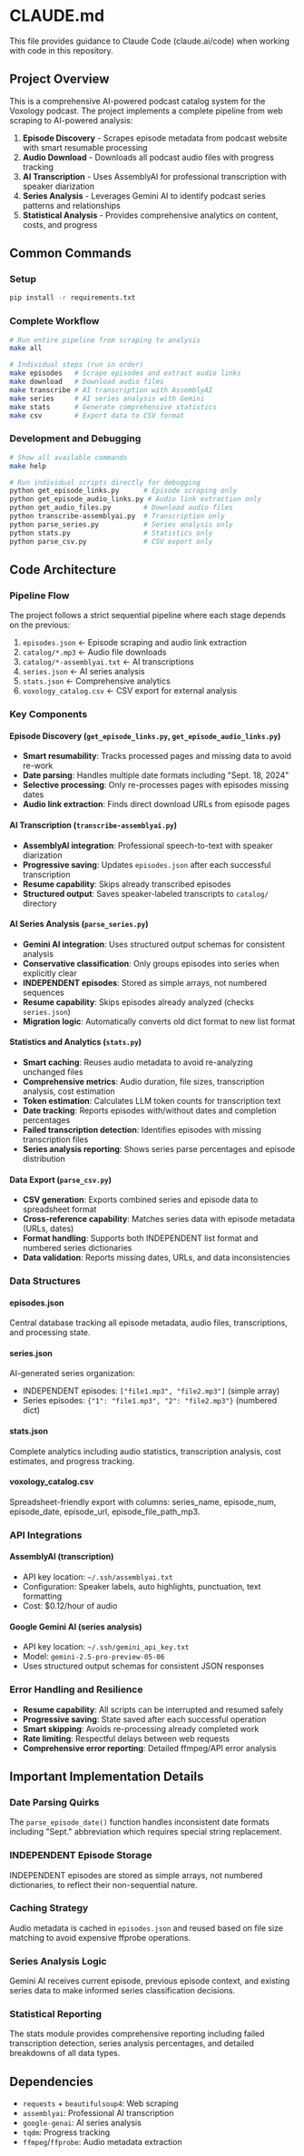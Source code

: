 # CLAUDE.md

This file provides guidance to Claude Code (claude.ai/code) when working with code in this repository.

## Project Overview

This is a comprehensive AI-powered podcast catalog system for the Voxology podcast. The project implements a complete pipeline from web scraping to AI-powered analysis:

1. **Episode Discovery** - Scrapes episode metadata from podcast website with smart resumable processing
2. **Audio Download** - Downloads all podcast audio files with progress tracking
3. **AI Transcription** - Uses AssemblyAI for professional transcription with speaker diarization
4. **Series Analysis** - Leverages Gemini AI to identify podcast series patterns and relationships
5. **Statistical Analysis** - Provides comprehensive analytics on content, costs, and progress

## Common Commands

### Setup
```bash
pip install -r requirements.txt
```

### Complete Workflow
```bash
# Run entire pipeline from scraping to analysis
make all

# Individual steps (run in order)
make episodes   # Scrape episodes and extract audio links
make download   # Download audio files
make transcribe # AI transcription with AssemblyAI
make series     # AI series analysis with Gemini
make stats      # Generate comprehensive statistics
make csv        # Export data to CSV format
```

### Development and Debugging
```bash
# Show all available commands
make help

# Run individual scripts directly for debugging
python get_episode_links.py      # Episode scraping only
python get_episode_audio_links.py # Audio link extraction only  
python get_audio_files.py        # Download audio files
python transcribe-assemblyai.py  # Transcription only
python parse_series.py           # Series analysis only
python stats.py                  # Statistics only
python parse_csv.py              # CSV export only
```

## Code Architecture

### Pipeline Flow
The project follows a strict sequential pipeline where each stage depends on the previous:
1. `episodes.json` ← Episode scraping and audio link extraction
2. `catalog/*.mp3` ← Audio file downloads
3. `catalog/*-assemblyai.txt` ← AI transcriptions
4. `series.json` ← AI series analysis
5. `stats.json` ← Comprehensive analytics
6. `voxology_catalog.csv` ← CSV export for external analysis

### Key Components

#### Episode Discovery (`get_episode_links.py`, `get_episode_audio_links.py`)
- **Smart resumability**: Tracks processed pages and missing data to avoid re-work
- **Date parsing**: Handles multiple date formats including "Sept. 18, 2024"
- **Selective processing**: Only re-processes pages with episodes missing dates
- **Audio link extraction**: Finds direct download URLs from episode pages

#### AI Transcription (`transcribe-assemblyai.py`)
- **AssemblyAI integration**: Professional speech-to-text with speaker diarization
- **Progressive saving**: Updates `episodes.json` after each successful transcription
- **Resume capability**: Skips already transcribed episodes
- **Structured output**: Saves speaker-labeled transcripts to `catalog/` directory

#### AI Series Analysis (`parse_series.py`)
- **Gemini AI integration**: Uses structured output schemas for consistent analysis
- **Conservative classification**: Only groups episodes into series when explicitly clear
- **INDEPENDENT episodes**: Stored as simple arrays, not numbered sequences
- **Resume capability**: Skips episodes already analyzed (checks `series.json`)
- **Migration logic**: Automatically converts old dict format to new list format

#### Statistics and Analytics (`stats.py`)
- **Smart caching**: Reuses audio metadata to avoid re-analyzing unchanged files
- **Comprehensive metrics**: Audio duration, file sizes, transcription analysis, cost estimation
- **Token estimation**: Calculates LLM token counts for transcription text
- **Date tracking**: Reports episodes with/without dates and completion percentages
- **Failed transcription detection**: Identifies episodes with missing transcription files
- **Series analysis reporting**: Shows series parse percentages and episode distribution

#### Data Export (`parse_csv.py`)
- **CSV generation**: Exports combined series and episode data to spreadsheet format
- **Cross-reference capability**: Matches series data with episode metadata (URLs, dates)
- **Format handling**: Supports both INDEPENDENT list format and numbered series dictionaries
- **Data validation**: Reports missing dates, URLs, and data inconsistencies

### Data Structures

#### episodes.json
Central database tracking all episode metadata, audio files, transcriptions, and processing state.

#### series.json
AI-generated series organization:
- INDEPENDENT episodes: `["file1.mp3", "file2.mp3"]` (simple array)
- Series episodes: `{"1": "file1.mp3", "2": "file2.mp3"}` (numbered dict)

#### stats.json
Complete analytics including audio statistics, transcription analysis, cost estimates, and progress tracking.

#### voxology_catalog.csv
Spreadsheet-friendly export with columns: series_name, episode_num, episode_date, episode_url, episode_file_path_mp3.

### API Integrations

#### AssemblyAI (transcription)
- API key location: `~/.ssh/assemblyai.txt`
- Configuration: Speaker labels, auto highlights, punctuation, text formatting
- Cost: $0.12/hour of audio

#### Google Gemini AI (series analysis)
- API key location: `~/.ssh/gemini_api_key.txt`
- Model: `gemini-2.5-pro-preview-05-06`
- Uses structured output schemas for consistent JSON responses

### Error Handling and Resilience

- **Resume capability**: All scripts can be interrupted and resumed safely
- **Progressive saving**: State saved after each successful operation
- **Smart skipping**: Avoids re-processing already completed work
- **Rate limiting**: Respectful delays between web requests
- **Comprehensive error reporting**: Detailed ffmpeg/API error analysis

## Important Implementation Details

### Date Parsing Quirks
The `parse_episode_date()` function handles inconsistent date formats including "Sept." abbreviation which requires special string replacement.

### INDEPENDENT Episode Storage
INDEPENDENT episodes are stored as simple arrays, not numbered dictionaries, to reflect their non-sequential nature.

### Caching Strategy
Audio metadata is cached in `episodes.json` and reused based on file size matching to avoid expensive ffprobe operations.

### Series Analysis Logic
Gemini AI receives current episode, previous episode context, and existing series data to make informed series classification decisions.

### Statistical Reporting
The stats module provides comprehensive reporting including failed transcription detection, series analysis percentages, and detailed breakdowns of all data types.

## Dependencies
- `requests` + `beautifulsoup4`: Web scraping
- `assemblyai`: Professional AI transcription
- `google-genai`: AI series analysis
- `tqdm`: Progress tracking
- `ffmpeg`/`ffprobe`: Audio metadata extraction